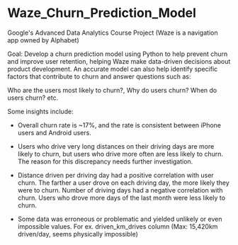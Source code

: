# Waze_Churn_Prediction_Model
Google's Advanced Data Analytics Course Project
(Waze is a navigation app owned by Alphabet)

Goal: 
Develop a churn prediction model using Python to help prevent churn and improve user retention, helping Waze make data-driven decisions about product development. An accurate model can also help identify specific factors that contribute to churn and answer questions such as: 

Who are the users most likely to churn?, Why do users churn? When do users churn? etc.

Some insights include:
- Overall churn rate is ~17%, and the rate is consistent between iPhone users and Android users.

- Users who drive very long distances on their driving days are more likely to churn, but users who drive more often are less likely to churn. The reason for this discrepancy needs further investigation.
  
- Distance driven per driving day had a positive correlation with user churn. The farther a user drove on each driving day, the more likely they were to churn.
Number of driving days had a negative correlation with churn. Users who drove more days of the last month were less likely to churn.

- Some data was erroneous or problematic and yielded unlikely or even impossible values. For ex. driven_km_drives column (Max: 15,420km driven/day, seems physically impossible)





